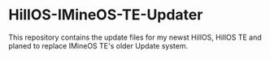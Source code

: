 # HillOS-IMineOS-TE-Updater

This repository contains the update files for my newst HillOS, HillOS TE and planed to replace IMineOS TE's older Update system.